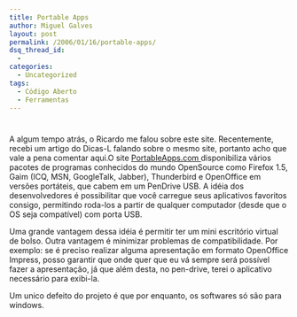 ```yaml
---
title: Portable Apps
author: Miguel Galves
layout: post
permalink: /2006/01/16/portable-apps/
dsq_thread_id:
  - 
categories:
  - Uncategorized
tags:
  - Código Aberto
  - Ferramentas
---
```

# 

A algum tempo atrás, o Ricardo me falou sobre este site. Recentemente, recebi um artigo do Dicas-L falando sobre o mesmo site, portanto acho que vale a pena comentar aqui.O site [PortableApps.com ][1] disponibiliza vários pacotes de programas conhecidos do mundo OpenSource como Firefox 1.5, Gaim (ICQ, MSN, GoogleTalk, Jabber), Thunderbird e OpenOffice em versões portáteis, que cabem em um PenDrive USB. A idéia dos desenvolvedores é possibilitar que você carregue seus aplicativos favoritos consigo, permitindo roda-los a partir de qualquer computador (desde que o OS seja compatível) com porta USB.

 [1]: http://portableapps.com/

Uma grande vantagem dessa idéia é permitir ter um mini escritório virtual de bolso. Outra vantagem é minimizar problemas de compatibilidade. Por exemplo: se é preciso realizar alguma apresentação em formato OpenOffice Impress, posso garantir que onde quer que eu vá sempre será possível fazer a apresentação, já que além desta, no pen-drive, terei o aplicativo necessário para exibi-la.

Um unico defeito do projeto é que por enquanto, os softwares só são para windows.